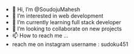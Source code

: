 - 👋 Hi, I’m @SoudojuMahesh
- 👀 I’m interested in web development
- 🌱 I’m currently learning full stack developer
- 💞️ I’m looking to collaborate on new projects
- 📫 How to reach me ...
-  reach me on instagram username : sudoku451
<!---
SoudojuMahesh/SoudojuMahesh is a ✨ special ✨ repository because its `README.md` (this file) appears on your GitHub profile.
You can click the Preview link to take a look at your changes.
--->
